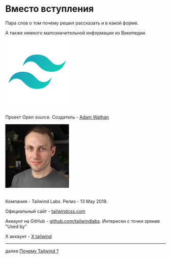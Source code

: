 <h1>Вместо вступления</h1>

<p>Пара слов о том почему решил рассказать и в какой форме.</p>

<p>А также немного малозначительной информации из Википедии.</p>

<div>
<img src="./../logo.png" width="200" height="200"/>
</div>

<br/>

<div>

<p>
Проект Open source. Создатель - <a href="https://www.linkedin.com/in/adam-wathan-9418984a/">Adam Wathan</a>
</p>

<div>
<img src="./../adam.jpg" width="200" height="200"/>
</div>

<br/>
<p>
Компания - Tailwind Labs. Релиз - 13 May 2019.
</p>

<p>
Официальный сайт - <a href="https://tailwindcss.com/">tailwindcss.com</a>
</p>

<p>
Аккаунт на GitHub - <a href="https://github.com/tailwindlabs/tailwindcss">github.com/tailwindlabs</a>. Интересен с точки зрения "Used by"
</p>

<p>
X аккаунт - <a href="https://x.com/tailwindcss">X tailwind</a>
</p>
</div>

<div>
<hr/>
далее
<a href="01.md">
Почему Tailwind ?
</a>
</div>
